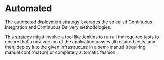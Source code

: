 # Automated

The automated deployment strategy leverages the so called Continuous
Integration and Continuous Delivery methodologies.

This strategy might involve a tool like Jenkins to run all the
required tests to ensure that a new version of the application passes
all required tests, and then, deploy it to the given infrastructure in
a semi-manual (requiring manual confirmation) or completely automatic fashion.
